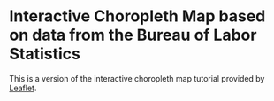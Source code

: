 # Interactive Choropleth Map based on data from the Bureau of Labor Statistics
This is a version of the interactive choropleth map tutorial provided by [Leaflet](https://leafletjs.com/examples/choropleth/).
